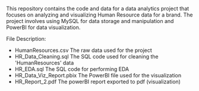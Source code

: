 This repository contains the code and data for a data analytics project that focuses on analyzing and visualizing Human Resource data for a brand. The project involves using MySQL for data storage and manipulation and PowerBI for data visualization.

File Description:
- HumanResources.csv  The raw data used for the project
- HR_Data_Cleaning.sql  The SQL code used for cleaning the 'HumanResources' data
- HR_EDA.sql  The SQL code for performing EDA
- HR_Data_Viz_Report.pbix  The PowerBI file used for the visualization
- HR_Report_2.pdf  The powerBI report exported to pdf (visualization)
